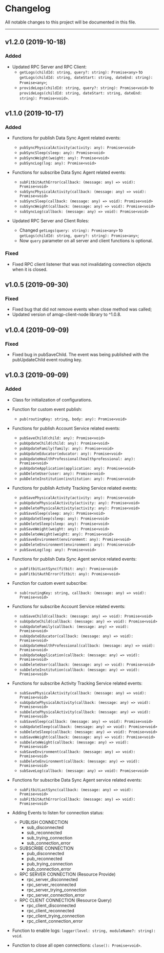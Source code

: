 # Changelog
All notable changes to this project will be documented in this file.

--------
## v1.2.0 (2019-10-18)
### Added
 - Updated RPC Server and RPC Client:
   - `getLogs(childId: string, query?: string): Promise<any>` to `getLogs(childId: string, dateStart: string, dateEnd: string): Promise<any>`;
   - `provideLogs(childId: string, query?: string): Promise<void>` to `provideLogs(childId: string, dateStart: string, dateEnd: string): Promise<void>`.

## v1.1.0 (2019-10-17)
### Added
 - Functions for publish Data Sync Agent related events:
   - `pubSyncPhysicalActivity(activity: any): Promise<void>`
   - `pubSyncSleep(sleep: any): Promise<void>`
   - `pubSyncWeight(weight: any): Promise<void>`
   - `pubSyncLog(log: any): Promise<void>`

 - Functions for subscribe Data Sync Agent related events:
   - `subFitbitAuthError(callback: (message: any) => void): Promise<void>`
   - `subSyncPhysicalActivity(callback: (message: any) => void): Promise<void>`
   - `subSyncSleep(callback: (message: any) => void): Promise<void>`
   - `subSyncWeight(callback: (message: any) => void): Promise<void>`
   - `subSyncLog(callback: (message: any) => void): Promise<void>`

 - Updated RPC Server and Client Roles:
   - Changed `getLogs(query: string): Promise<any>` to `getLogs(childId: string, query?: string): Promise<any>`;
   - Now `query` parameter on all server and client functions is optional.

### Fixed
- Fixed RPC client listener that was not invalidating connection objects when it is closed.

## v1.0.5 (2019-09-30)
### Fixed
- Fixed bug that did not remove events when close method was called;
- Updated version of amqp-client-node library to ^1.0.8.

## v1.0.4 (2019-09-09)
### Fixed
- Fixed bug in pubSaveChild. The event was being published with the pubUpdateChild event routing key.

## v1.0.3 (2019-09-09)
### Added
- Class for initialization of configurations.

- Function for custom event publish:
  - `pub(routingKey: string, body: any): Promise<void>`
  
- Functions for publish Account Service related events:
  - `pubSaveChild(child: any): Promise<void>`
  - `pubUpdateChild(child: any): Promise<void>`
  - `pubUpdateFamily(family: any): Promise<void>`
  - `pubUpdateEducator(educator: any): Promise<void>`
  - `pubUpdateHealthProfessional(healthprofessional: any): Promise<void>`
  - `pubUpdateApplication(application: any): Promise<void>`
  - `pubDeleteUser(user: any): Promise<void>`
  - `pubDeleteInstitution(institution: any): Promise<void>`
  
- Functions for publish Activity Tracking Service related events:
  - `pubSavePhysicalActivity(activity: any): Promise<void>`
  - `pubUpdatePhysicalActivity(activity: any): Promise<void>`
  - `pubDeletePhysicalActivity(activity: any): Promise<void>`
  - `pubSaveSleep(sleep: any): Promise<void>`
  - `pubUpdateSleep(sleep: any): Promise<void>`
  - `pubDeleteSleep(sleep: any): Promise<void>`
  - `pubSaveWeight(weight: any): Promise<void>`
  - `pubDeleteWeight(weight: any): Promise<void>`
  - `pubSaveEnvironment(environment: any): Promise<void>`
  - `pubDeleteEnvironment(environment: any): Promise<void>`
  - `pubSaveLog(log: any): Promise<void>`
  
- Functions for publish Data Sync Agent service related events:
  - `pubFitbitLastSync(fitbit: any): Promise<void>`
  - `pubFitbitAuthError(fitbit: any): Promise<void>`

- Function for custom event subscribe:
  - `sub(routingKey: string, callback: (message: any) => void): Promise<void>`
  
- Functions for subscribe Account Service related events:
  - `subSaveChild(callback: (message: any) => void): Promise<void>`
  - `subUpdateChild(callback: (message: any) => void): Promise<void>`
  - `subUpdateFamily(callback: (message: any) => void): Promise<void>`
  - `subUpdateEducator(callback: (message: any) => void): Promise<void>`
  - `subUpdateHealthProfessional(callback: (message: any) => void): Promise<void>`
  - `subUpdateApplication(callback: (message: any) => void): Promise<void>`
  - `subDeleteUser(callback: (message: any) => void): Promise<void>`
  - `subDeleteInstitution(callback: (message: any) => void): Promise<void>`
  
- Functions for subscribe Activity Tracking Service related events:
  - `subSavePhysicalActivity(callback: (message: any) => void): Promise<void>`
  - `subUpdatePhysicalActivity(callback: (message: any) => void): Promise<void>`
  - `subDeletePhysicalActivity(callback: (message: any) => void): Promise<void>`
  - `subSaveSleep(callback: (message: any) => void): Promise<void>`
  - `subUpdateSleep(callback: (message: any) => void): Promise<void>`
  - `subDeleteSleep(callback: (message: any) => void): Promise<void>`
  - `subSaveWeight(callback: (message: any) => void): Promise<void>`
  - `subDeleteWeight(callback: (message: any) => void): Promise<void>`
  - `subSaveEnvironment(callback: (message: any) => void): Promise<void>`
  - `subDeleteEnvironment(callback: (message: any) => void): Promise<void>`
  - `subSaveLog(callback: (message: any) => void): Promise<void>`

- Functions for subscribe Data Sync Agent service related events:
  - `subFitbitLastSync(callback: (message: any) => void): Promise<void>`
  - `subFitbitAuthError(callback: (message: any) => void): Promise<void>`
  
- Adding Events to listen for connection status:
  - PUBLISH CONNECTION
    - sub_disconnected
    - sub_reconnected
    - sub_trying_connection
    - sub_connection_error
  - SUBSCRIBE CONNECTION
    - pub_disconnected
    - pub_reconnected
    - pub_trying_connection
    - pub_connection_error
  - RPC SERVER CONNECTION (Resource Provide)
    - rpc_server_disconnected
    - rpc_server_reconnected
    - rpc_server_trying_connection
    - rpc_server_connection_error    
  - RPC CLIENT CONNECTION  (Resource Query)
    - rpc_client_disconnected
    - rpc_client_reconnected
    - rpc_client_trying_connection
    - rpc_client_connection_error
    
- Function to enable logs: `logger(level: string, moduleName?: string): void`.

- Function to close all open connections: `close(): Promise<void>`.
    



